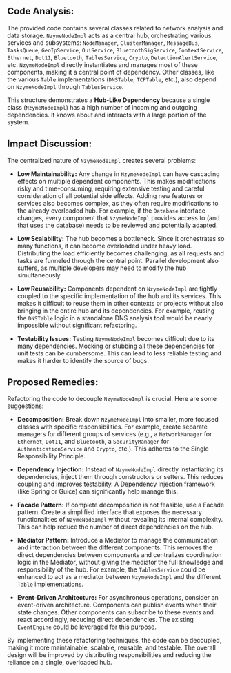 ## Code Analysis:

The provided code contains several classes related to network analysis and data storage. `NzymeNodeImpl` acts as a central hub, orchestrating various services and subsystems: `NodeManager`, `ClusterManager`, `MessageBus`, `TasksQueue`, `GeoIpService`, `OuiService`, `BluetoothSigService`, `ContextService`, `Ethernet`, `Dot11`, `Bluetooth`, `TablesService`, `Crypto`, `DetectionAlertService`, etc. `NzymeNodeImpl` directly instantiates and manages most of these components, making it a central point of dependency. Other classes, like the various `Table` implementations (`DNSTable`, `TCPTable`, etc.), also depend on `NzymeNodeImpl` through `TablesService`.

This structure demonstrates a **Hub-Like Dependency** because a single class (`NzymeNodeImpl`) has a high number of incoming and outgoing dependencies. It knows about and interacts with a large portion of the system.

## Impact Discussion:

The centralized nature of `NzymeNodeImpl` creates several problems:

-   **Low Maintainability:** Any change in `NzymeNodeImpl` can have cascading effects on multiple dependent components. This makes modifications risky and time-consuming, requiring extensive testing and careful consideration of all potential side effects. Adding new features or services also becomes complex, as they often require modifications to the already overloaded hub. For example, if the `Database` interface changes, every component that `NzymeNodeImpl` provides access to (and that uses the database) needs to be reviewed and potentially adapted.

-   **Low Scalability:** The hub becomes a bottleneck. Since it orchestrates so many functions, it can become overloaded under heavy load. Distributing the load efficiently becomes challenging, as all requests and tasks are funneled through the central point. Parallel development also suffers, as multiple developers may need to modify the hub simultaneously.

-   **Low Reusability:** Components dependent on `NzymeNodeImpl` are tightly coupled to the specific implementation of the hub and its services. This makes it difficult to reuse them in other contexts or projects without also bringing in the entire hub and its dependencies. For example, reusing the `DNSTable` logic in a standalone DNS analysis tool would be nearly impossible without significant refactoring.

-   **Testability Issues:** Testing `NzymeNodeImpl` becomes difficult due to its many dependencies. Mocking or stubbing all these dependencies for unit tests can be cumbersome. This can lead to less reliable testing and makes it harder to identify the source of bugs.

## Proposed Remedies:

Refactoring the code to decouple `NzymeNodeImpl` is crucial. Here are some suggestions:

-   **Decomposition:** Break down `NzymeNodeImpl` into smaller, more focused classes with specific responsibilities. For example, create separate managers for different groups of services (e.g., a `NetworkManager` for `Ethernet`, `Dot11`, and `Bluetooth`, a `SecurityManager` for `AuthenticationService` and `Crypto`, etc.). This adheres to the Single Responsibility Principle.

-   **Dependency Injection:** Instead of `NzymeNodeImpl` directly instantiating its dependencies, inject them through constructors or setters. This reduces coupling and improves testability. A Dependency Injection framework (like Spring or Guice) can significantly help manage this.

-   **Facade Pattern:** If complete decomposition is not feasible, use a Facade pattern. Create a simplified interface that exposes the necessary functionalities of `NzymeNodeImpl` without revealing its internal complexity. This can help reduce the number of direct dependencies on the hub.

-   **Mediator Pattern:** Introduce a Mediator to manage the communication and interaction between the different components. This removes the direct dependencies between components and centralizes coordination logic in the Mediator, without giving the mediator the full knowledge and responsibility of the hub. For example, the `TablesService` could be enhanced to act as a mediator between `NzymeNodeImpl` and the different `Table` implementations.

-   **Event-Driven Architecture:** For asynchronous operations, consider an event-driven architecture. Components can publish events when their state changes. Other components can subscribe to these events and react accordingly, reducing direct dependencies. The existing `EventEngine` could be leveraged for this purpose.

By implementing these refactoring techniques, the code can be decoupled, making it more maintainable, scalable, reusable, and testable. The overall design will be improved by distributing responsibilities and reducing the reliance on a single, overloaded hub.
